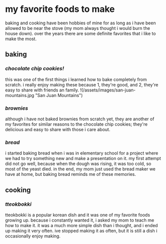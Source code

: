 # **my favorite foods to make**
baking and cooking have been hobbies of mine for as long as i have been allowed to be near the stove (my mom always thought i would burn the house down). over the years there are some definite favorites that i like to make the most.

## baking

### _chocolate chip cookies!_
this was one of the first things i learned how to bake completely from scratch. i really enjoy making these because 1, they're good, and 2, they're easy to share with friends an family.
!(/assets/images/san-juan-mountains.jpg "San Juan Mountains")

### _brownies_
although i have not baked brownies from scratch yet, they are another of my favorites for similar reasons to the chocolate chip cookies; they're delicious and easy to share with those i care about.

### _bread_ 
i started baking bread when i was in elementary school for a project where we had to try something new and make a presentation on it. my first attempt did not go well, because when the dough was rising, it was too cold, so most of the yeast died. in the end, my mom just used the bread maker we have at home, but baking bread reminds me of these memories.

## cooking

### _tteokbokki_
tteokbokki is a popular korean dish and it was one of my favorite foods growing up. because i constantly wanted it, i asked my mom to teach me how to make it. it was a much more simple dish than i thought, and i ended up making it very often. ive stopped making it as often, but it is still a dish i occasionally enjoy making. 
